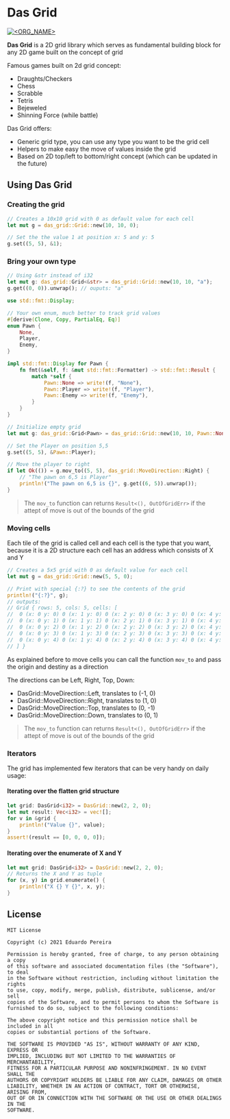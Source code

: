 # Das Grid

[![<ORG_NAME>](https://circleci.com/gh/eduardonunesp/das-grid.svg?style=svg)](_)

**Das Grid** is a 2D grid library which serves as fundamental building block for any 2D game built on the concept of grid

Famous games built on 2d grid concept:

* Draughts/Checkers
* Chess
* Scrabble
* Tetris
* Bejeweled
* Shinning Force (while battle)

Das Grid offers:

* Generic grid type, you can use any type you want to be the grid cell
* Helpers to make easy the move of values inside the grid
* Based on 2D top/left to bottom/right concept (which can be updated in the future)

## Using **Das Grid**

### Creating the grid

```rust
// Creates a 10x10 grid with 0 as default value for each cell
let mut g = das_grid::Grid::new(10, 10, 0);

// Set the the value 1 at position x: 5 and y: 5
g.set((5, 5), &1);
```

### Bring your own type

```rust
// Using &str instead of i32
let mut g: das_grid::Grid<&str> = das_grid::Grid::new(10, 10, "a");
g.get((0, 0)).unwrap(); // ouputs: "a"
```

```rust
use std::fmt::Display;

// Your own enum, much better to track grid values
#[derive(Clone, Copy, PartialEq, Eq)]
enum Pawn {
    None,
    Player,
    Enemy,
}

impl std::fmt::Display for Pawn {
    fn fmt(&self, f: &mut std::fmt::Formatter) -> std::fmt::Result {
        match *self {
            Pawn::None => write!(f, "None"),
            Pawn::Player => write!(f, "Player"),
            Pawn::Enemy => write!(f, "Enemy"),
        }
    }
}

// Initialize empty grid
let mut g: das_grid::Grid<Pawn> = das_grid::Grid::new(10, 10, Pawn::None);

// Set the Player on position 5,5
g.set((5, 5), &Pawn::Player);

// Move the player to right
if let Ok(()) = g.mov_to((5, 5), das_grid::MoveDirection::Right) {
    // "The pawn on 6,5 is Player"
    println!("The pawn on 6,5 is {}", g.get((6, 5)).unwrap());
}

```

> The `mov_to` function can returns `Result<(), OutOfGridErr>` if the attept of move is out of the bounds of the grid

### Moving cells

Each tile of the grid is called cell and each cell is the type that you want, because it is a 2D structure each cell has an address which consists of X and Y

```rust
// Creates a 5x5 grid with 0 as default value for each cell
let mut g = das_grid::Grid::new(5, 5, 0);

// Print with special {:?} to see the contents of the grid
println!("{:?}", g);
// outputs:
// Grid { rows: 5, cols: 5, cells: [
//  0 (x: 0 y: 0) 0 (x: 1 y: 0) 0 (x: 2 y: 0) 0 (x: 3 y: 0) 0 (x: 4 y: 0)
//  0 (x: 0 y: 1) 0 (x: 1 y: 1) 0 (x: 2 y: 1) 0 (x: 3 y: 1) 0 (x: 4 y: 1)
//  0 (x: 0 y: 2) 0 (x: 1 y: 2) 0 (x: 2 y: 2) 0 (x: 3 y: 2) 0 (x: 4 y: 2)
//  0 (x: 0 y: 3) 0 (x: 1 y: 3) 0 (x: 2 y: 3) 0 (x: 3 y: 3) 0 (x: 4 y: 3)
//  0 (x: 0 y: 4) 0 (x: 1 y: 4) 0 (x: 2 y: 4) 0 (x: 3 y: 4) 0 (x: 4 y: 4)
// ] }
```

As explained before to move cells you can call the function `mov_to` and pass the origin and destiny as a direction

The directions can be Left, Right, Top, Down:

* DasGrid::MoveDirection::Left, translates to (-1, 0)
* DasGrid::MoveDirection::Right, translates to (1, 0)
* DasGrid::MoveDirection::Top, translates to (0, -1)
* DasGrid::MoveDirection::Down, translates to (0, 1)

> The `mov_to` function can returns `Result<(), OutOfGridErr>` if the attept of move is out of the bounds of the grid

### Iterators

The grid has implemented few iterators that can be very handy on daily usage:

#### Iterating over the flatten grid structure

```rust
let grid: DasGrid<i32> = DasGrid::new(2, 2, 0);
let mut result: Vec<i32> = vec![];
for v in &grid {
    println!("Value {}", value);
}
assert!(result == [0, 0, 0, 0]);
```

#### Iterating over the enumerate of X and Y

```rust
let mut grid: DasGrid<i32> = DasGrid::new(2, 2, 0);
// Returns the X and Y as tuple
for (x, y) in grid.enumerate() {
    println!("X {} Y {}", x, y);
}
```

## License

```text
MIT License

Copyright (c) 2021 Eduardo Pereira

Permission is hereby granted, free of charge, to any person obtaining a copy
of this software and associated documentation files (the "Software"), to deal
in the Software without restriction, including without limitation the rights
to use, copy, modify, merge, publish, distribute, sublicense, and/or sell
copies of the Software, and to permit persons to whom the Software is
furnished to do so, subject to the following conditions:

The above copyright notice and this permission notice shall be included in all
copies or substantial portions of the Software.

THE SOFTWARE IS PROVIDED "AS IS", WITHOUT WARRANTY OF ANY KIND, EXPRESS OR
IMPLIED, INCLUDING BUT NOT LIMITED TO THE WARRANTIES OF MERCHANTABILITY,
FITNESS FOR A PARTICULAR PURPOSE AND NONINFRINGEMENT. IN NO EVENT SHALL THE
AUTHORS OR COPYRIGHT HOLDERS BE LIABLE FOR ANY CLAIM, DAMAGES OR OTHER
LIABILITY, WHETHER IN AN ACTION OF CONTRACT, TORT OR OTHERWISE, ARISING FROM,
OUT OF OR IN CONNECTION WITH THE SOFTWARE OR THE USE OR OTHER DEALINGS IN THE
SOFTWARE.
```
